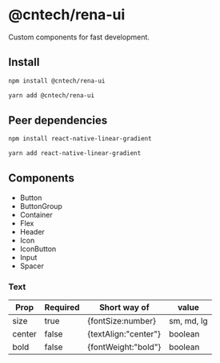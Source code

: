 # @cntech/rena-ui

Custom components for fast development.

## Install

```bash
npm install @cntech/rena-ui
```

```bash
yarn add @cntech/rena-ui
```

## Peer dependencies

```bash
npm install react-native-linear-gradient
```

```bash
yarn add react-native-linear-gradient
```

## Components

- Button
- ButtonGroup
- Container
- Flex
- Header
- Icon
- IconButton
- Input
- Spacer

### Text

| Prop   | Required | Short way of         | value      |
| ------ | -------- | -------------------- | ---------- |
| size   | true     | {fontSize:number}    | sm, md, lg |
| center | false    | {textAlign:"center"} | boolean    |
| bold   | false    | {fontWeight:"bold"}  | boolean    |
